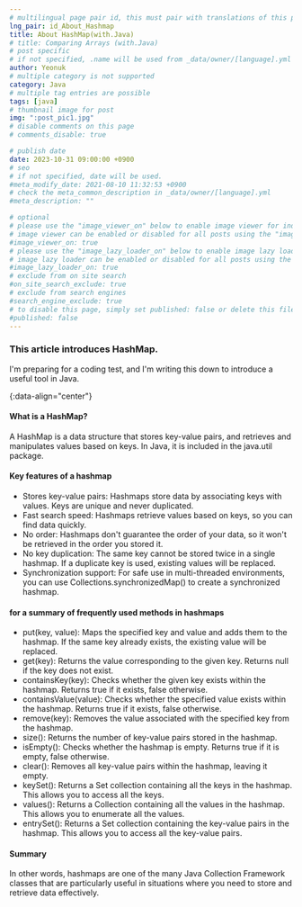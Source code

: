 ```yaml
---
# multilingual page pair id, this must pair with translations of this page. (This name must be unique)
lng_pair: id_About_Hashmap
title: About HashMap(with.Java)
# title: Comparing Arrays (with.Java)
# post specific
# if not specified, .name will be used from _data/owner/[language].yml
author: Yeonuk
# multiple category is not supported
category: Java
# multiple tag entries are possible
tags: [java]
# thumbnail image for post
img: ":post_pic1.jpg"
# disable comments on this page
# comments_disable: true

# publish date
date: 2023-10-31 09:00:00 +0900
# seo
# if not specified, date will be used.
#meta_modify_date: 2021-08-10 11:32:53 +0900
# check the meta_common_description in _data/owner/[language].yml
#meta_description: ""

# optional
# please use the "image_viewer_on" below to enable image viewer for individual pages or posts (_posts/ or [language]/_posts folders).
# image viewer can be enabled or disabled for all posts using the "image_viewer_posts: true" setting in _data/conf/main.yml.
#image_viewer_on: true
# please use the "image_lazy_loader_on" below to enable image lazy loader for individual pages or posts (_posts/ or [language]/_posts folders).
# image lazy loader can be enabled or disabled for all posts using the "image_lazy_loader_posts: true" setting in _data/conf/main.yml.
#image_lazy_loader_on: true
# exclude from on site search
#on_site_search_exclude: true
# exclude from search engines
#search_engine_exclude: true
# to disable this page, simply set published: false or delete this file
#published: false
---
```


<!-- outline-start -->

### This article introduces HashMap.

I'm preparing for a coding test, and I'm writing this down to introduce a useful tool in Java.

{:data-align="center"}

<!-- outline-end -->

#### What is a HashMap?

A HashMap is a data structure that stores key-value pairs, and retrieves and manipulates values based on keys. In Java, it is included in the java.util package.

#### Key features of a hashmap

- Stores key-value pairs: Hashmaps store data by associating keys with values. Keys are unique and never duplicated.
- Fast search speed: Hashmaps retrieve values based on keys, so you can find data quickly.
- No order: Hashmaps don't guarantee the order of your data, so it won't be retrieved in the order you stored it.
- No key duplication: The same key cannot be stored twice in a single hashmap. If a duplicate key is used, existing values will be replaced.
- Synchronization support: For safe use in multi-threaded environments, you can use Collections.synchronizedMap() to create a synchronized hashmap.

#### for a summary of frequently used methods in hashmaps

- put(key, value): Maps the specified key and value and adds them to the hashmap. If the same key already exists, the existing value will be replaced.
- get(key): Returns the value corresponding to the given key. Returns null if the key does not exist.
- containsKey(key): Checks whether the given key exists within the hashmap. Returns true if it exists, false otherwise.
- containsValue(value): Checks whether the specified value exists within the hashmap. Returns true if it exists, false otherwise.
- remove(key): Removes the value associated with the specified key from the hashmap.
- size(): Returns the number of key-value pairs stored in the hashmap.
- isEmpty(): Checks whether the hashmap is empty. Returns true if it is empty, false otherwise.
- clear(): Removes all key-value pairs within the hashmap, leaving it empty.
- keySet(): Returns a Set collection containing all the keys in the hashmap. This allows you to access all the keys.
- values(): Returns a Collection containing all the values in the hashmap. This allows you to enumerate all the values.
- entrySet(): Returns a Set collection containing the key-value pairs in the hashmap. This allows you to access all the key-value pairs.

#### Summary

In other words, hashmaps are one of the many Java Collection Framework classes that are particularly useful in situations where you need to store and retrieve data effectively.
